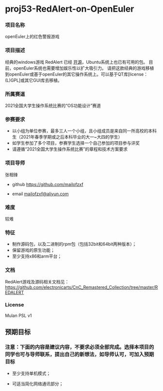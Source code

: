 # proj53-RedAlert-on-OpenEuler
### 项目名称
openEuler上的红色警报游戏

### 项目描述
经典的windows游戏 RedAlert 已经 [开源](https://github.com/electronicarts/CnC_Remastered_Collection/tree/master/REDALERT)，Ubuntu系统上也已有可用的包。
目前，openEuler系统也需要增加娱乐性以扩大吸引力。
请把这款经典的游戏移植到openEuler或基于openEuler的其它操作系统上。可以基于QT库[license：(L)GPL]或其它GUI库去移植。

### 所属赛道

2021全国大学生操作系统比赛的“OS功能设计”赛道



### 参赛要求

- 以小组为单位参赛，最多三人一个小组，且小组成员是来自同一所高校的本科生（2021年春季学期或之后本科毕业的大一~大四的学生）
- 如学生参加了多个项目，参赛学生选择一个自己参加的项目参与评奖
- 请遵循“2021全国大学生操作系统比赛”的章程和技术方案要求



### 项目导师

张相锋

* github https://github.com/mailofzxf

* email mailofzxf@aliyun.com



### 难度
较难




### 特征
* 制作源码包，以及二进制的rpm包（包括32bit和64bit两种版本）；
* 保留游戏的原生功能；
* 至少支持x86和arm平台；


### 文档
RedAlert游戏及源码相关文档见：https://github.com/electronicarts/CnC_Remastered_Collection/tree/master/REDALERT

### License

Mulan PSL v1



## 预期目标

### 注意：下面的内容是建议内容，不要求必须全部完成。选择本项目的同学也可与导师联系，提出自己的新想法，如导师认可，可加入预期目标

* 至少支持单机模式；

* 可适当简化网络通讯部分；

